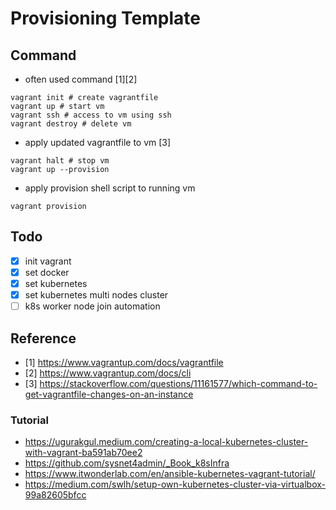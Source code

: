 # Provisioning Template

## Command

- often used command [1][2]

```shell
vagrant init # create vagrantfile
vagrant up # start vm
vagrant ssh # access to vm using ssh
vagrant destroy # delete vm
```

- apply updated vagrantfile to vm [3]

```shell
vagrant halt # stop vm
vagrant up --provision
```

- apply provision shell script to running vm

```shell
vagrant provision
```

## Todo

- [x] init vagrant
- [x] set docker
- [x] set kubernetes
- [x] set kubernetes multi nodes cluster
- [ ] k8s worker node join automation

## Reference

- [1] <https://www.vagrantup.com/docs/vagrantfile>
- [2] <https://www.vagrantup.com/docs/cli>
- [3] <https://stackoverflow.com/questions/11161577/which-command-to-get-vagrantfile-changes-on-an-instance>

### Tutorial

- <https://ugurakgul.medium.com/creating-a-local-kubernetes-cluster-with-vagrant-ba591ab70ee2>
- <https://github.com/sysnet4admin/_Book_k8sInfra>
- <https://www.itwonderlab.com/en/ansible-kubernetes-vagrant-tutorial/>
- <https://medium.com/swlh/setup-own-kubernetes-cluster-via-virtualbox-99a82605bfcc>
